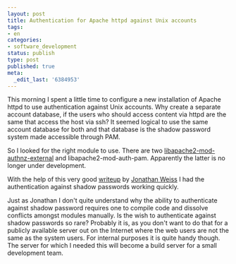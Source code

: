 ```yaml
---
layout: post
title: Authentication for Apache httpd against Unix accounts
tags:
- en
categories:
- software_development
status: publish
type: post
published: true
meta:
  _edit_last: '6384953'
---
```

<p>This morning I spent a little time to configure a new installation of Apache httpd to use authentication against Unix accounts. Why create a separate account database, if the users who should access content via httpd are the same that access the host via ssh? It seemed logical to use the same account database for both and that database is the shadow password system made accessible through PAM.</p>

<p>So I looked for the right module to use. There are two <a href="http://unixpapa.com/mod_auth_external.html">libapache2-mod-authnz-external</a> and libapache2-mod-auth-pam. Apparently the latter is no longer under development.</p>

<p>With the help of this very good <a href="http://blog.innerewut.de/2007/6/26/apache-2-2-authentication-with-mod_authnz_external">writeup</a> by <a href="http://blog.innerewut.de/">Jonathan Weiss</a> I had the authentication against shadow passwords working quickly.</p>

<p>Just as Jonathan I don't quite understand why the ability to authenticate against shadow password requires one to compile code and dissolve conflicts amongst modules manually. Is the wish to authenticate against shadow passwords so rare? Probably it is, as you don't want to do that for a publicly available server out on the Internet where the web users are not the same as the system users. For internal purposes it is quite handy though. The server for which I needed this will become a build server for a small development team.</p>
